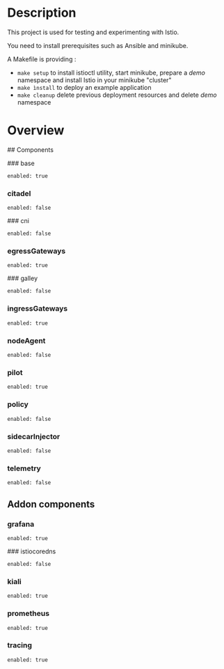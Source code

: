 # Description

This project is used for testing and experimenting with Istio.

You need to install prerequisites such as Ansible and minikube.

A Makefile is providing :
* `make setup` to install istioctl utility, start minikube, prepare a *demo* namespace and install Istio in your minikube "cluster"
* `make ìnstall` to deploy an example application
* `make cleanup` delete previous deployment resources and delete *demo* namespace


# Overview

## Components

### base

```enabled: true```

### citadel

```enabled: false```

### cni

```enabled: false```

### egressGateways

```enabled: true```

### galley

```enabled: false```

### ingressGateways

```enabled: true```

### nodeAgent

```enabled: false```

### pilot

```enabled: true```

### policy

```enabled: false```

### sidecarInjector

```enabled: false```

### telemetry

```enabled: false```


## Addon components

### grafana

```enabled: true```

### istiocoredns

```enabled: false```

### kiali

```enabled: true```

### prometheus

```enabled: true```

### tracing

```enabled: true```

